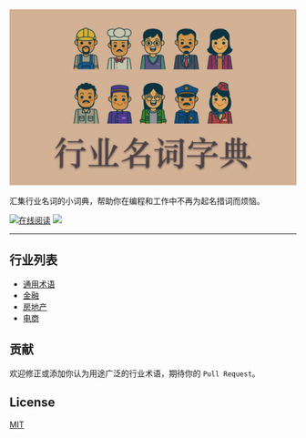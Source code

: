 
<center>
    <img src="/docs/_media/logo.png" width="625px"/>
</center>

汇集行业名词的小词典，帮助你在编程和工作中不再为起名措词而烦恼。


[![在线阅读](https://img.shields.io/badge/%E5%9C%A8%E7%BA%BF%E9%98%85%E8%AF%BB-website-ff69b4.svg)](https://biezhi.github.io/industry-glossary/)
[![](https://img.shields.io/cocoapods/l/AFNetworking.svg?maxAge=2592000)](LICENSE)

---

## 行业列表

- [通用术语](#通用术语)
- [金融](#金融)
- [房地产](#房地产)
- [电商](#电商)

## 贡献

欢迎修正或添加你认为用途广泛的行业术语，期待你的 `Pull Request`。

## License

[MIT](LICENSE)